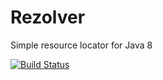 # Rezolver
Simple resource locator for Java 8

[![Build Status](https://travis-ci.org/pnavais/rezolver.png)](https://travis-ci.org/pnavais/rezolver)
